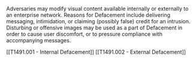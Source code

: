 Adversaries may modify visual content available internally or externally to an enterprise network. Reasons for Defacement include delivering messaging, intimidation, or claiming (possibly false) credit for an intrusion. Disturbing or offensive images may be used as a part of Defacement in order to cause user discomfort, or to pressure compliance with accompanying messages.

[[T1491.001 - Internal Defacement]]
[[T1491.002 - External Defacement]]